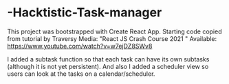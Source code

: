 # -Hacktistic-Task-manager
This project was bootstrapped with Create React App. Starting code copied from tutorial by Traversy Media: "React JS Crash Course 2021 " Available: https://www.youtube.com/watch?v=w7ejDZ8SWv8 

I added a subtask function so that each task can have its own subtasks (although it is not yet persistent). And also I added a scheduler view so users can look at the tasks on a calendar/scheduler.
